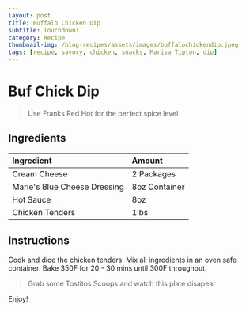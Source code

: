 ```yaml
---
layout: post
title: Buffalo Chicken Dip
subtitle: Touchdown!
category: Recipe
thumbnail-img: /blog-recipes/assets/images/buffalochickendip.jpeg
tags: [recipe, savory, chicken, snacks, Marisa Tipton, dip]
---
```


# Buf Chick Dip

> Use Franks Red Hot for the perfect spice level

## Ingredients

| Ingredient | Amount|
| :------ |:--- |
| Cream Cheese | 2 Packages |
| Marie's Blue Cheese Dressing | 8oz Container | 
| Hot Sauce | 8oz |
| Chicken Tenders | 1lbs|

## Instructions

Cook and dice the chicken tenders.
Mix all ingredients in an oven safe container.
Bake 350F for 20 - 30 mins until 300F throughout.  

> Grab some Tostitos Scoops and watch this plate disapear

Enjoy!